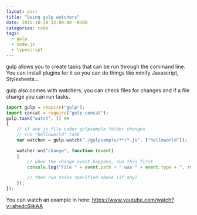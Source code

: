 ```yaml
---
layout: post
title: "Using gulp watchers"
date: 2015-10-18 12:00:00 -0300
categories: code
tags:
  - gulp
  - node.js
  - typescript
---
```

gulp allows you to create tasks that can be run through the command line. You can install plugins for it so you can do things like minify Javascript, Stylesheets...

gulp also comes with watchers, you can check files for changes and if a file change you can run tasks.<!--more-->



```js
import gulp = require("gulp");
import concat = require("gulp-concat");
gulp.task("watch", () =>
{
    // if any js file under gulpsample folder changes
    // run "helloworld" task
    var watcher = gulp.watch("./gulpsample/**/*.js", ["helloworld"]);

    watcher.on("change", function (event)
    {
        // when the change event happens, run this first
        console.log("File " + event.path + " was " + event.type + ", running tasks...");

        // then run tasks specified above (if any)
    });
});
```

You can watch an example in here:
https://www.youtube.com/watch?v=ahedc6jikAA

